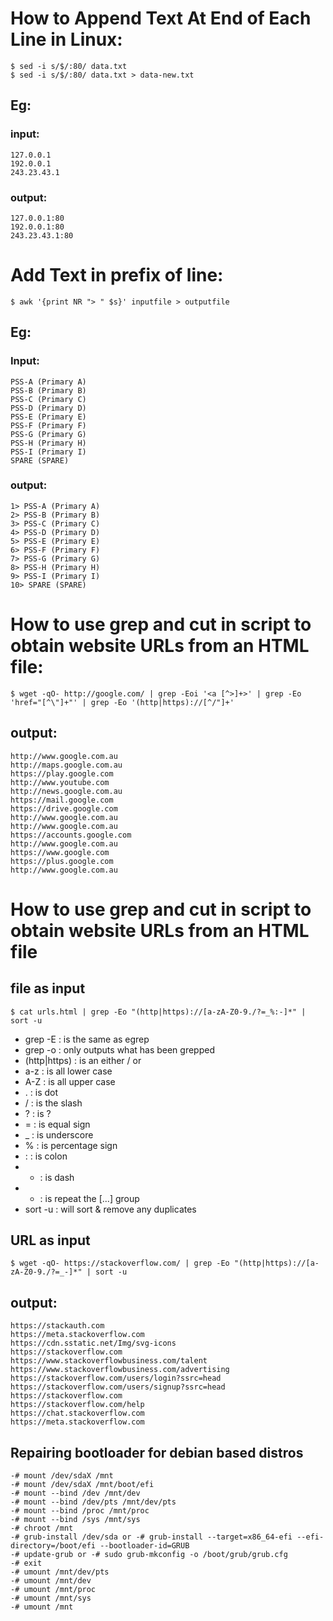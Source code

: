 # How to Append Text At End of Each Line in Linux:
```
$ sed -i s/$/:80/ data.txt
$ sed -i s/$/:80/ data.txt > data-new.txt
```
## Eg:
### input:
```
127.0.0.1
192.0.0.1
243.23.43.1
```
### output:
```
127.0.0.1:80
192.0.0.1:80
243.23.43.1:80
```

# Add Text in prefix of line:
```
$ awk '{print NR "> " $s}' inputfile > outputfile
```
## Eg:
### Input:
```
PSS-A (Primary A)
PSS-B (Primary B)
PSS-C (Primary C)
PSS-D (Primary D)
PSS-E (Primary E)
PSS-F (Primary F)
PSS-G (Primary G)
PSS-H (Primary H)
PSS-I (Primary I)
SPARE (SPARE)
```
### output:
```
1> PSS-A (Primary A)
2> PSS-B (Primary B)
3> PSS-C (Primary C)
4> PSS-D (Primary D)
5> PSS-E (Primary E)
6> PSS-F (Primary F)
7> PSS-G (Primary G)
8> PSS-H (Primary H)
9> PSS-I (Primary I)
10> SPARE (SPARE) 
```
# How to use grep and cut in script to obtain website URLs from an HTML file:
```
$ wget -qO- http://google.com/ | grep -Eoi '<a [^>]+>' | grep -Eo 'href="[^\"]+"' | grep -Eo '(http|https)://[^/"]+'
```
## output:
```
http://www.google.com.au
http://maps.google.com.au
https://play.google.com
http://www.youtube.com
http://news.google.com.au
https://mail.google.com
https://drive.google.com
http://www.google.com.au
http://www.google.com.au
https://accounts.google.com
http://www.google.com.au
https://www.google.com
https://plus.google.com
http://www.google.com.au
```
# How to use grep and cut in script to obtain website URLs from an HTML file
## file as input
```
$ cat urls.html | grep -Eo "(http|https)://[a-zA-Z0-9./?=_%:-]*" | sort -u
```

* grep -E : is the same as egrep
* grep -o : only outputs what has been grepped
* (http|https) : is an either / or
* a-z : is all lower case
* A-Z : is all upper case
* . : is dot
* / : is the slash
* ? : is ?
* = : is equal sign
* _ : is underscore
* % : is percentage sign
* : : is colon
* - : is dash
* * : is repeat the [...] group
* sort -u : will sort & remove any duplicates

## URL as input
```
$ wget -qO- https://stackoverflow.com/ | grep -Eo "(http|https)://[a-zA-Z0-9./?=_-]*" | sort -u
```
## output:
```
https://stackauth.com
https://meta.stackoverflow.com
https://cdn.sstatic.net/Img/svg-icons
https://stackoverflow.com
https://www.stackoverflowbusiness.com/talent
https://www.stackoverflowbusiness.com/advertising
https://stackoverflow.com/users/login?ssrc=head
https://stackoverflow.com/users/signup?ssrc=head
https://stackoverflow.com
https://stackoverflow.com/help
https://chat.stackoverflow.com
https://meta.stackoverflow.com 
```
## Repairing bootloader for debian based distros 
```
-# mount /dev/sdaX /mnt
-# mount /dev/sdaX /mnt/boot/efi
-# mount --bind /dev /mnt/dev
-# mount --bind /dev/pts /mnt/dev/pts
-# mount --bind /proc /mnt/proc
-# mount --bind /sys /mnt/sys
-# chroot /mnt
-# grub-install /dev/sda or -# grub-install --target=x86_64-efi --efi-directory=/boot/efi --bootloader-id=GRUB
-# update-grub or -# sudo grub-mkconfig -o /boot/grub/grub.cfg
-# exit
-# umount /mnt/dev/pts
-# umount /mnt/dev
-# umount /mnt/proc
-# umount /mnt/sys
-# umount /mnt
```
